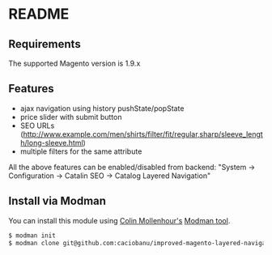 README
================

Requirements
------------

The supported Magento version is 1.9.x

Features
----------------

- ajax navigation using history pushState/popState
- price slider with submit button
- SEO URLs (http://www.example.com/men/shirts/filter/fit/regular,sharp/sleeve_length/long-sleeve.html)
- multiple filters for the same attribute

All the above features can be enabled/disabled from backend: "System -> Configuration -> Catalin SEO -> Catalog Layered Navigation"

Install via Modman
----------------

You can install this module using [Colin Mollenhour's](https://github.com/colinmollenhour) [Modman tool](https://github.com/colinmollenhour/modman).

```bash
$ modman init
$ modman clone git@github.com:caciobanu/improved-magento-layered-navigation.git
```
